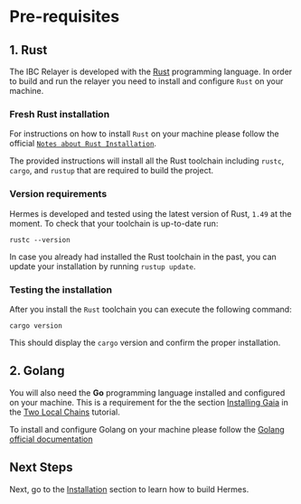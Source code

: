 # Pre-requisites

## 1. Rust

The IBC Relayer is developed with the [Rust]() programming language. In order to build and run the relayer you need to install and configure `Rust` on your machine.

### Fresh Rust installation

For instructions on how to install `Rust` on your machine please follow the official [`Notes about Rust Installation`](https://www.rust-lang.org/tools/install).

The provided instructions will install all the Rust toolchain including `rustc`, `cargo`, and `rustup` that are required to build the project.

### Version requirements

Hermes is developed and tested using the latest version of Rust, `1.49` at 
the moment. To check that your toolchain is up-to-date run:

```shell
rustc --version
```

In case you already had installed the Rust toolchain in the past, you can 
update your installation by running `rustup update`.

### Testing the installation

After you install the `Rust` toolchain you can execute the following command:

```shell
cargo version
```

This should display the `cargo` version and confirm the proper installation.

## 2. Golang

You will also need the __Go__ programming language installed and configured on your machine. This is a requirement for the the section [Installing Gaia](./gaia.md) in the [Two Local Chains](./two_chains.md) tutorial.

To install and configure Golang on your machine please follow the [Golang official documentation](https://golang.org/doc/install)

## Next Steps

Next, go to the [Installation](./installation.md) section to learn how to build 
Hermes.